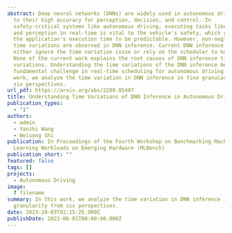 ```yaml
---
abstract: Deep neural networks (DNNs) are widely used in autonomous driving due
  to their high accuracy for perception, decision, and control. In
  safety-critical systems like autonomous driving, executing tasks like sensing
  and perception in real-time is vital to the vehicle's safety, which requires
  the application's execution time to be predictable. However, non-negligible
  time variations are observed in DNN inference. Current DNN inference studies
  either ignore the time variation issue or rely on the scheduler to handle it.
  None of the current work explains the root causes of DNN inference time
  variations. Understanding the time variations of the DNN inference becomes a
  fundamental challenge in real-time scheduling for autonomous driving. In this
  work, we analyze the time variation in DNN inference in fine granularity from
  six perspectives.
url_pdf: https://arxiv.org/abs/2209.05487
title: Understanding Time Variations of DNN Inference in Autonomous Driving
publication_types:
  - "1"
authors:
  - admin
  - Yanzhi Wang
  - Weisong Shi
publication: In Proceedings of the Fourth Workshop on Benchmarking Machine
  Learning Workloads on Emerging Hardware (MLBench)
publication_short: ""
featured: false
tags: []
projects:
  - Autonomous Driving
image:
  ? filename
summary: In this work, we analyze the time variation in DNN inference in fine
  granularity from six perspectives.
date: 2023-10-03T02:15:25.999Z
publishDate: 2023-06-01T00:00:00.000Z
---
```

